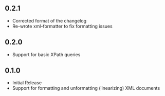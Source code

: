 ## 0.2.1
* Corrected format of the changelog
* Re-wrote xml-formatter to fix formatting issues

## 0.2.0
* Support for basic XPath queries

## 0.1.0
* Initial Release
* Support for formatting and unformatting (linearizing) XML documents